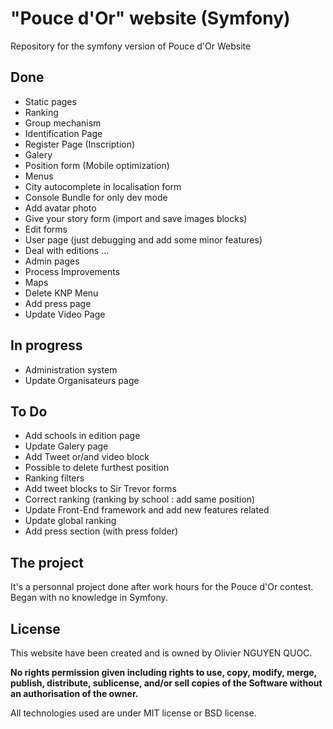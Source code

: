# "Pouce d'Or" website (Symfony)

Repository for the symfony version of Pouce d'Or Website</p>


## Done

* Static pages
* Ranking
* Group mechanism
* Identification Page
* Register Page (Inscription)
* Galery
* Position form (Mobile optimization)
* Menus
* City autocomplete in localisation form
* Console Bundle for only dev mode
* Add avatar photo
* Give your story form (import and save images blocks)
* Edit forms
* User page (just debugging and add some minor features)
* Deal with editions ...
* Admin pages
* Process Improvements
* Maps
* Delete KNP Menu
* Add press page
* Update Video Page

## In progress

* Administration system
* Update Organisateurs page

## To Do

* Add schools in edition page
* Update Galery page
* Add Tweet or/and video block
* Possible to delete furthest position
* Ranking filters
* Add tweet blocks to Sir Trevor forms
* Correct ranking (ranking by school : add same position)
* Update Front-End framework and add new features related
* Update global ranking
* Add press section (with press folder)


## The project

It's a personnal project done after work hours for the Pouce d'Or contest.
Began with no knowledge in Symfony.


## License

This website have been created and is owned by Olivier NGUYEN QUOC.

**No rights permission given including rights to use, copy, modify, merge, publish, distribute, sublicense, and/or sell
copies of the Software without an authorisation of the owner.**

All technologies used are under MIT license or BSD license.
